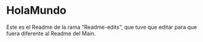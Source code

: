 # HolaMundo
Este es el Readme de la rama "Readme-edits", que tuve que editar para que fuera diferente al Readme del Main.
